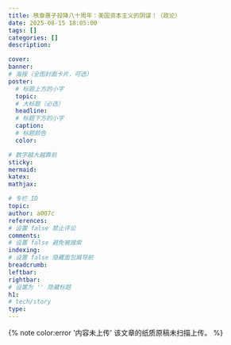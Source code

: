 ```yaml
---
title: 秩章惠子投降八十周年：美国资本主义的阴谋！（政论）
date: 2025-08-15 18:05:00
tags: []
categories: []
description: 

cover: 
banner:
# 海报（全图封面卡片，可选）
poster:
  # 标题上方的小字
  topic:
  # 大标题（必选）
  headline:
  # 标题下方的小字
  caption:
  # 标题颜色
  color:

# 数字越大越靠前
sticky:
mermaid:
katex: 
mathjax: 

# 专栏 ID
topic: 
author: a007c
references:
# 设置 false 禁止评论
comments: 
# 设置 false 避免被搜索
indexing: 
# 设置 false 隐藏面包屑导航
breadcrumb: 
leftbar: 
rightbar:
# 设置为 '' 隐藏标题
h1: 
# tech/story
type: 
---
```


{% note color:error '内容未上传' 该文章的纸质原稿未扫描上传。 %}

<!-- {% image 001.jpeg download:true width: padding: bg: fancybox: %} -->

